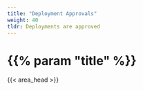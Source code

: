 ```yaml
---
title: "Deployment Approvals"
weight: 40
tldr: Deployments are approved
---
```


# {{% param "title" %}}
{{< area_head >}}
